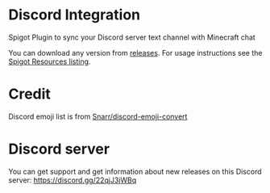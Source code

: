 # Discord Integration
Spigot Plugin to sync your Discord server text channel with Minecraft chat

You can download any version from [releases](https://github.com/dominik-korsa/discord-integration/releases).
For usage instructions see the [Spigot Resources listing](https://www.spigotmc.org/resources/discord-integration.91088/).

# Credit
Discord emoji list is from [Snarr/discord-emoji-convert](https://github.com/Snarr/discord-emoji-convert)

# Discord server
You can get support and get information about new releases on this Discord server:
https://discord.gg/22qjJ3jWBq
